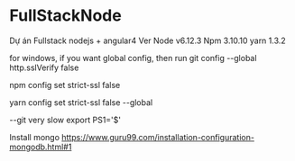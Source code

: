 # FullStackNode
Dự án Fullstack nodejs + angular4 
Ver
Node v6.12.3
Npm 3.10.10
yarn 1.3.2

for windows, if you want global config, then run
git config --global http.sslVerify false


npm config set strict-ssl false

yarn config set strict-ssl false --global

--git very slow
export PS1='$'


Install mongo
https://www.guru99.com/installation-configuration-mongodb.html#1